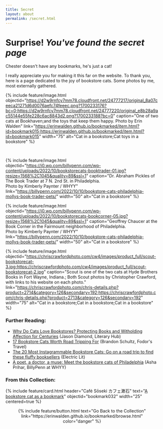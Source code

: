 ```yaml
---
title: Secret
layout: about
permalink: /secret.html
---
```

# Surprise! *You've found the secret page*

Chester doesn't have any bookmarks, he's just a cat! 

I really appreciate you for making it this far on the website. To thank you, here is a page dedicated to the joy of bookstore cats. Some photos by me, most externally gathered.

{% include feature/image.html objectid="https://d2w9rnfcy7mm78.cloudfront.net/24777217/original_8a07ceeca21271d6d0076aefc74feeec.png?1700233176?bc=0;https://d2w9rnfcy7mm78.cloudfront.net/24777220/original_e8b28a9ac55144e55fe228c6ac8843d2.png?1700233188?bc=0" caption="One of two cats at Bookhaven;and the toys that keep them happy. Photo by Erin Walden" link="https://erinwalden.github.io/bookmarked/item.html?id=bookmark015;https://erinwalden.github.io/bookmarked/item.html?id=bookmark015" width="75" alt="Cat in a bookstore;Cat toys in a bookstore" %}

<br>

{% include feature/image.html objectid="https://i0.wp.com/billypenn.com/wp-content/uploads/2022/10/bookstorecats-booktrader-01.jpg?resize=1568%2C1045&quality=89&ssl=1" caption="Dr. Abraham Pickles of The Book Trader at 7 N. 2nd St. in Philadelphia.<br>Photo by Kimberly Paynter / WHYY" link="https://billypenn.com/2022/10/10/bookstore-cats-philadelphia-mollys-book-trader-pets/" width="50" alt="Cat in a bookstore" %}

{% include feature/image.html objectid="https://i0.wp.com/billypenn.com/wp-content/uploads/2022/10/bookstorecats-bookcorner-05.jpg?resize=1568%2C1045&quality=89&ssl=1" caption="Geoffrey Chaucer at the Book Corner in the Fairmount neighborhood of Philadelphia.<br>Photo by Kimberly Paynter / WHYY" link="https://billypenn.com/2022/10/10/bookstore-cats-philadelphia-mollys-book-trader-pets/" width="50" alt="Cat in a bookstore" %}

{% include feature/image.html objectid="https://chriscrawfordphoto.com/cw4/images/product_full/scout-bookstorecat-3.jpg;https://chriscrawfordphoto.com/cw4/images/product_full/scout-bookstorecat-2.jpg" caption="Scout is one of the two cats at Hyde Brothers Books in Fort Wayne, Indiana.; Both Scout photos by Christopher Crawford, with links to his website on each photo." link="https://chriscrawfordphoto.com/chris-details.php?product=2714&category=126&secondary=192;https://chriscrawfordphoto.com/chris-details.php?product=2713&category=126&secondary=192" width="75" alt="Cat in a bookstore;Cat in a bookstore;Cat in a bookstore" %}

### Further Reading:
- [Why Do Cats Love Bookstores? Protecting Books and Witholding Affection for Centuries](https://lithub.com/why-do-cats-love-bookstores/) (Jason Diamond, Literary Hub)
- [17 Bookstore Cats Worth Road Tripping For](https://www.fodors.com/news/photos/17-bookstore-cats-worth-road-tripping-for) (Brandon Schultz, Fodor's Travel)
- [The 20 Most Instagrammable Bookstore Cats: Go on a road trip to find these fluffy booksellers](https://electricliterature.com/the-20-most-instagrammable-bookstore-cats/) (Electric Lit)
- [A poet, a doctor, a muse: Meet the bookstore cats of Philadelphia](https://billypenn.com/2022/10/10/bookstore-cats-philadelphia-mollys-book-trader-pets/) (Asha Prihar, BillyPenn at WHYY)


### From this Collection:
{% include feature/card.html header="Café Sōseki カフェ漱石" text="[A bookstore cat as a bookmark](https://erinwalden.github.io/bookmarked/item.html?id=bookmark032)" objectid="bookmark032" width="25" centered=true %}

<p style="text-align: center;">{% include feature/button.html text="Go Back to the Collection" link="https://erinwalden.github.io/bookmarked/browse.html" color="danger" %}</p>
